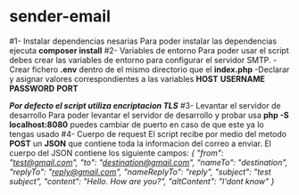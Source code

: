 # sender-email
#1- Instalar dependencias nesarias
Para poder instalar las dependencias ejecuta **composer install**
#2- Variables de entorno
Para poder usar el script debes crear las variables de entorno para configurar el servidor SMTP.
-Crear fichero **.env** dentro de el mismo directorio que el **index.php**
-Declarar y asignar valores correspondientes a las variables 
**HOST**
**USERNAME**
**PASSWORD**
**PORT**

***Por defecto el script utiliza encriptacion TLS***
#3- Levantar el servidor de desarrollo
Para poder levantar el servidor de desarrollo y probar usa **php -S localhost:8080** puedes cambiar de puerto en caso de que este ya lo tengas usado
#4- Cuerpo de request
El script recibe por medio del metodo **POST** un **JSON** que contiene toda la informacion del correo a enviar.
El cuerpo del JSON contiene los siguiente campos:
*{
  "from": "test@gmail.com",
  "to": "destination@gmail.com",
  "nameTo": "destination",
  "replyTo": "reply@gmail.com",
  "nameReplyTo": "reply",
  "subject": "test subject",
  "content": "Hello. How are you?",
  "altContent": "I'dont know"
}*



